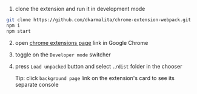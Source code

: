 
1. clone the extension and run it in development mode
```sh
git clone https://github.com/dkarmalita/chrome-extension-webpack.git
npm i
npm start
```
2. open [chrome extensions page](chrome://extensions) link in Google Chrome
3. toggle on the `Developer mode` switcher
4. press `Load unpacked` button and select `./dist` folder in the chooser

    Tip: click `background page` link on the extension's card to see its separate console
